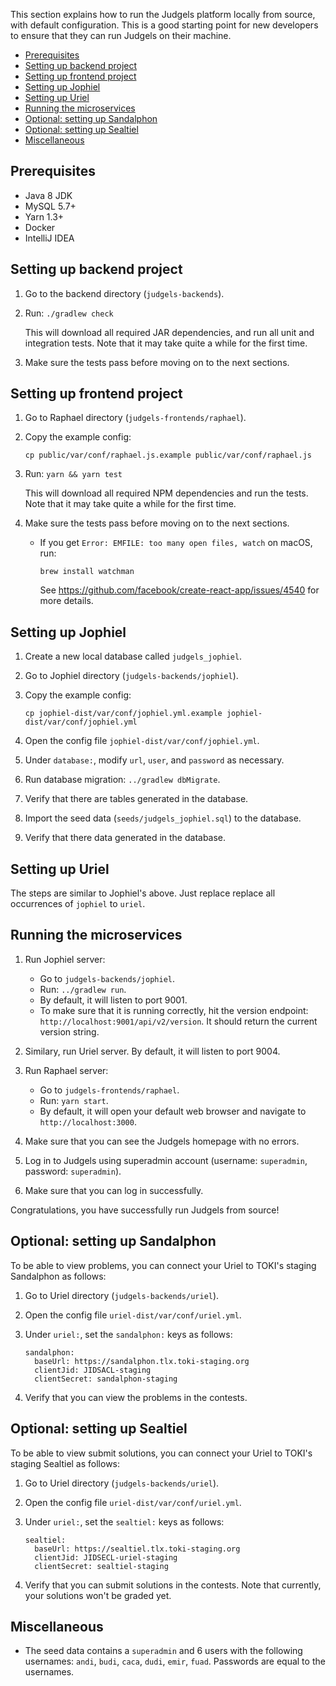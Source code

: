 This section explains how to run the Judgels platform locally from source, with default configuration. This is a good starting point for new developers to ensure that they can run Judgels on their machine.

- [Prerequisites](#prerequisites)
- [Setting up backend project](#setting-up-backend-project)
- [Setting up frontend project](#setting-up-frontend-project)
- [Setting up Jophiel](#setting-up-jophiel)
- [Setting up Uriel](#setting-up-uriel)
- [Running the microservices](#running-the-microservices)
- [Optional: setting up Sandalphon](#optional-setting-up-sandalphon)
- [Optional: setting up Sealtiel](#optional-setting-up-sealtiel)
- [Miscellaneous](#miscellaneous)

## Prerequisites

- Java 8 JDK
- MySQL 5.7+
- Yarn 1.3+
- Docker
- IntelliJ IDEA

## Setting up backend project

1. Go to the backend directory (`judgels-backends`).
1. Run: `./gradlew check`

   This will download all required JAR dependencies, and run all unit and integration tests. Note that it may take quite a while for the first time.

1. Make sure the tests pass before moving on to the next sections.

## Setting up frontend project

1. Go to Raphael directory (`judgels-frontends/raphael`).
1. Copy the example config:

       cp public/var/conf/raphael.js.example public/var/conf/raphael.js

1. Run: `yarn && yarn test`

   This will download all required NPM dependencies and run the tests. Note that it may take quite a while for the first time.

1. Make sure the tests pass before moving on to the next sections.

   - If you get `Error: EMFILE: too many open files, watch` on macOS, run:

         brew install watchman

     See https://github.com/facebook/create-react-app/issues/4540 for more details.

## Setting up Jophiel

1. Create a new local database called `judgels_jophiel`.
1. Go to Jophiel directory (`judgels-backends/jophiel`).
1. Copy the example config:

       cp jophiel-dist/var/conf/jophiel.yml.example jophiel-dist/var/conf/jophiel.yml

1. Open the config file `jophiel-dist/var/conf/jophiel.yml`.
1. Under `database:`, modify `url`, `user`, and `password` as necessary.
1. Run database migration: `../gradlew dbMigrate`.
1. Verify that there are tables generated in the database.
1. Import the seed data (`seeds/judgels_jophiel.sql`) to the database.
1. Verify that there data generated in the database.

## Setting up Uriel

The steps are similar to Jophiel's above. Just replace replace all occurrences of `jophiel` to `uriel`.

## Running the microservices

1. Run Jophiel server:

   - Go to `judgels-backends/jophiel`.
   - Run: `../gradlew run`.
   - By default, it will listen to port 9001.
   - To make sure that it is running correctly, hit the version endpoint: `http://localhost:9001/api/v2/version`. It should return the current version string.

1. Similary, run Uriel server. By default, it will listen to port 9004.
1. Run Raphael server:

   - Go to `judgels-frontends/raphael`.
   - Run: `yarn start`.
   - By default, it will open your default web browser and navigate to `http://localhost:3000`.

1. Make sure that you can see the Judgels homepage with no errors.
1. Log in to Judgels using superadmin account (username: `superadmin`, password: `superadmin`).
1. Make sure that you can log in successfully.

Congratulations, you have successfully run Judgels from source!

## Optional: setting up Sandalphon

To be able to view problems, you can connect your Uriel to TOKI's staging Sandalphon as follows:

1. Go to Uriel directory (`judgels-backends/uriel`).
1. Open the config file `uriel-dist/var/conf/uriel.yml`.
1. Under `uriel:`, set the `sandalphon:` keys as follows:

       sandalphon:
         baseUrl: https://sandalphon.tlx.toki-staging.org
         clientJid: JIDSACL-staging
         clientSecret: sandalphon-staging

1. Verify that you can view the problems in the contests.

## Optional: setting up Sealtiel

To be able to view submit solutions, you can connect your Uriel to TOKI's staging Sealtiel as follows:

1. Go to Uriel directory (`judgels-backends/uriel`).
1. Open the config file `uriel-dist/var/conf/uriel.yml`.
1. Under `uriel:`, set the `sealtiel:` keys as follows:

       sealtiel:
         baseUrl: https://sealtiel.tlx.toki-staging.org
         clientJid: JIDSECL-uriel-staging
         clientSecret: sealtiel-staging

1. Verify that you can submit solutions in the contests. Note that currently, your solutions won't be graded yet.

## Miscellaneous

- The seed data contains a `superadmin` and 6 users with the following usernames: `andi`, `budi`, `caca`, `dudi`, `emir`, `fuad`. Passwords are equal to the usernames.